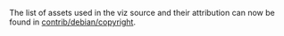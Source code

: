 The list of assets used in the viz source and their attribution can now be found in [contrib/debian/copyright](../contrib/debian/copyright).
